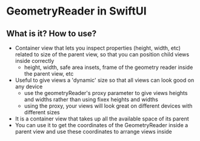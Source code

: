 # GeometryReader in SwiftUI 

## What is it? How to use?

- Container view that lets you inspect properties (height, width, etc) related to size of the parent view, so that you can position child views inside correctly
    - height, width, safe area insets, frame of the geometry reader inside the parent view, etc
- Useful to give views a 'dynamic' size so that all views can look good on any device
    - use the geometryReader's proxy parameter to give views heights and widths rather than using fixex heights and widths
    - using the proxy, your views will look great on different devices with different sizes
- It is a container view that takes up all the available space of its parent
- You can use it to get the coordinates of the GeometryReader inside a parent view and use these coordinates to arrange views inside
